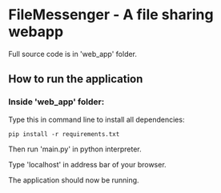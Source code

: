 # FileMessenger - A file sharing webapp

Full source code is in 'web_app' folder.

## How to run the application

### Inside 'web_app' folder:

Type this in command line to install all dependencies:

```pip install -r requirements.txt```

Then run 'main.py' in python interpreter.

Type 'localhost' in address bar of your browser.

The application should now be running.
